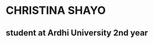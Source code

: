 <html>
  <body style= "background. Color:pink;", "letters.style:italic;">
<h1> CHRISTINA SHAYO </h1>
<h2> student at Ardhi University 2nd year</h2>
